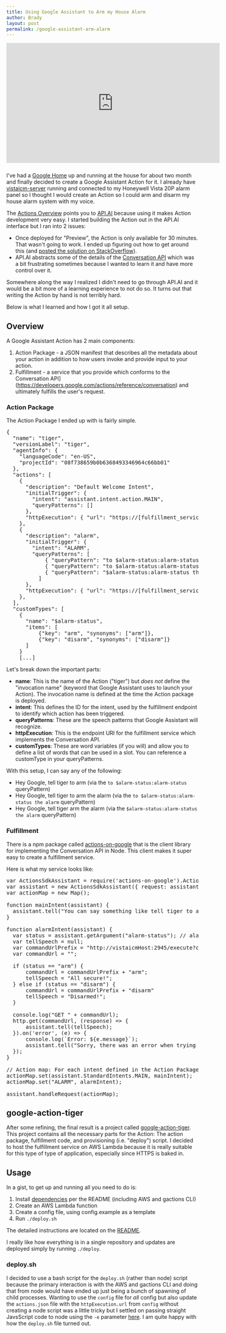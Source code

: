 ```yaml
---
title: Using Google Assistant to Arm my House Alarm
author: Brady
layout: post
permalink: /google-assistant-arm-alarm
---
```


<iframe width="560" height="315" style="margin-bottom:10px;" src="https://www.youtube.com/embed/V_INz5tQLGI" frameborder="0" allowfullscreen>
  <a href="https://www.youtube.com/watch?v=V_INz5tQLGI"><img src="http://img.youtube.com/vi/V_INz5tQLGI/0.jpg"/></a>
</iframe>

I've had a [Google Home](https://madeby.google.com/home/) up and running at the house for about two month and finally decided to create a Google Assistant Action for it.  I already have [vistaicm-server](https://github.com/bradyholt/vistaicm-server) running and connected to my Honeywell Vista 20P alarm panel so I thought I would create an Action so I could arm and disarm my house alarm system with my voice.

The [Actions Overview](https://developers.google.com/actions/) points you to [API.AI](https://api.ai/) because using it makes Action development very easy.  I started building the Action out in the API.AI interface but I ran into 2 issues:
- Once deployed for "Preview", the Action is only available for 30 minutes.  That wasn't going to work.  I ended up figuring out how to get around this (and [posted the solution on StackOverflow](http://stackoverflow.com/questions/41088596/make-google-actions-development-project-preview-persist-longer/41205026#41205026)).
- API.AI abstracts some of the details of the [Conversation API](https://developers.google.com/actions/reference/conversation) which was a bit frustrating sometimes because I wanted to learn it and have more control over it.

Somewhere along the way I realized I didn't need to go through API.AI and it would be a bit more of a learning experience to not do so.  It turns out that writing the Action by hand is not terribly hard.

Below is what I learned and how I got it all setup.

## Overview

A Google Assistant Action has 2 main components:

1. Action Package - a JSON manifest that describes all the metadata about your action in addition to how users invoke and provide input to your action.
2. Fulfillment - a service that you provide which conforms to the Conversation API](https://developers.google.com/actions/reference/conversation) and ultimately fulfills the user's request.

### Action Package

The Action Package I ended up with is fairly simple.

<pre>
{
  "name": "tiger",
  "versionLabel": "tiger",
  "agentInfo": {
    "languageCode": "en-US",
    "projectId": "08f738659b0b6368493346964c66bb01"
  },
  "actions": [
    {
      "description": "Default Welcome Intent",
      "initialTrigger": {
        "intent": "assistant.intent.action.MAIN",
        "queryPatterns": []
      },
      "httpExecution": { "url": "https://[fulfillment_service_endpoint_url_here.com]" }
    },
    {
      "description": "alarm",
      "initialTrigger": {
        "intent": "ALARM",
        "queryPatterns": [
            { "queryPattern": "to $alarm-status:alarm-status" },
            { "queryPattern": "to $alarm-status:alarm-status the alarm" },
            { "queryPattern": "$alarm-status:alarm-status the alarm" }
          ]
      },
      "httpExecution": { "url": "https://[fulfillment_service_endpoint_url_here.com]" }
    },
  ],
  "customTypes": [
    {
      "name": "$alarm-status",
      "items": [
          {"key": "arm", "synonyms": ["arm"]},
          {"key": "disarm", "synonyms": ["disarm"]}
      ]
    }
    [...]
</pre>

Let's break down the important parts:

- **name**: This is the name of the Action ("tiger") but _does not_ define the "invocation name" (keyword that Google Assistant uses to launch your Action).  The invocation name is defined at the time the Action package is deployed.
- **intent**: This defines the ID for the intent, used by the fulfillment endpoint to identify which action has been triggered.
- **queryPatterns**: These are the speech patterns that Google Assistant will recognize.
- **httpExecution**: This is the endpoint URI for the fulfillment service which implements the Conversation API.
- **customTypes**: These are word variables (if you will) and allow you to define a list of words that can be used in a slot.  You can reference a customType in your queryPatterns.

With this setup, I can say any of the following:

- Hey Google, tell tiger to arm (via the `to $alarm-status:alarm-status` queryPattern)
- Hey Google, tell tiger to arm the alarm (via the `to $alarm-status:alarm-status the alarm` queryPattern)
- Hey Google, tell tiger arm the alarm (via the `$alarm-status:alarm-status the alarm` queryPattern)

### Fulfillment

There is a npm package called [actions-on-google](https://www.npmjs.com/package/actions-on-google) that is the client library for implementing the Conversation API in Node.  This client makes it super easy to create a fulfillment service.

Here is what my service looks like:

<pre>
var ActionsSdkAssistant = require('actions-on-google').ActionsSdkAssistant;
var assistant = new ActionsSdkAssistant({ request: assistantRequest, response: assistantResponse });
var actionMap = new Map();

function mainIntent(assistant) {
  assistant.tell("You can say something like tell tiger to arm the alarm or tell tiger to open the left garage door.");
}

function alarmIntent(assistant) {
  var status = assistant.getArgument("alarm-status"); // alarm-status is a customType
  var tellSpeech = null;
  var commandUrlPrefix = "http://vistaicmHost:2945/execute?command=";
  var commandUrl = "";

  if (status == "arm") {
      commandUrl = commandUrlPrefix + "arm";
      tellSpeech = "All secure!";
  } else if (status == "disarm") {
      commandUrl = commandUrlPrefix + "disarm"
      tellSpeech = "Disarmed!";
  }

  console.log("GET " + commandUrl);
  http.get(commandUrl, (response) => {
      assistant.tell(tellSpeech);
  }).on('error', (e) => {
      console.log(`Error: ${e.message}`);
      assistant.tell("Sorry, there was an error when trying to communicate with the house.");
  });
}

// Action map: For each intent defined in the Action Package, define the handler for it.
actionMap.set(assistant.StandardIntents.MAIN, mainIntent);
actionMap.set("ALARM", alarmIntent);

assistant.handleRequest(actionMap);
</pre>

## google-action-tiger

After some refining, the final result is a project called [google-action-tiger](https://github.com/bradyholt/google-action-tiger).  This project contains all the necessary parts for the Action: The action package, fulfillment code, and provisioning (i.e. "deploy") script.  I decided to host the fulfillment service on AWS Lambda because it is really suitable for this type of type of application, especially since HTTPS is baked in.

## Usage

In a gist, to get up and running all you need to do is:

1. Install [dependencies](https://github.com/bradyholt/google-action-tiger#dependencies) per the README (including AWS and gactions CLI)
2. Create an AWS Lambda function
3. Create a config file, using config.example as a template
4. Run `./deploy.sh`

The detailed instructions are located on the [README](https://github.com/bradyholt/google-action-tiger/blob/master/README.md).

I really like how everything is in a single repository and updates are deployed simply by running `./deploy`.

### deploy.sh
I decided to use a bash script for the `deploy.sh` (rather than node) script because the primary interaction is with the AWS and gactions CLI and doing that from node would have ended up just being a bunch of spawning of child processes.  Wanting to use the `config` file for _all_ config but also update the `actions.json` file with the `httpExecution.url` from `config` without creating a node script was a little tricky but I settled on passing straight JavsScript code to node using the `-e` parameter [here](https://github.com/bradyholt/google-action-tiger/blob/master/deploy-google-assistant.sh#L10).  I am quite happy with how the `deploy.sh` file turned out.

